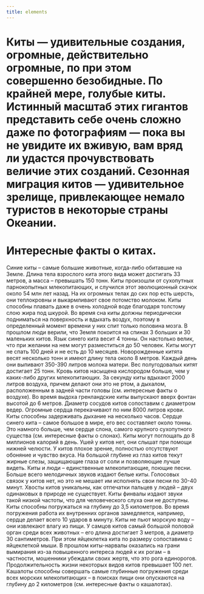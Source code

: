 ```yaml
---
title: elements
---
```


# Киты — удивительные создания, огромные, действительно огромные, по при этом совершенно безобидные. По крайней мере, голубые киты. Истинный масштаб этих гигантов представить себе очень сложно даже по фотографиям — пока вы не увидите их вживую, вам вряд ли удастся прочувствовать величие этих созданий. Сезонная миграция китов — удивительное зрелище, привлекающее немало туристов в некоторые страны Океании.

# Интересные факты о китах.
Синие киты – самые большие животные, когда-либо обитавшие на Земле. Длина тела взрослого кита этого вида может достигать 33 метров, а масса – превышать 150 тонн.
Киты произошли от сухопутных парнокопытных млекопитающих, и случился этот эволюционный скачок около 54 млн лет назад. На их огромных телах до сих пор есть шерсть, они теплокровны и выкармливают свое потомство молоком.
Киты способны плавать даже в очень холодной воде благодаря толстому слою жира под шкурой.
Во время сна киты должны периодически подниматься на поверхность и вдыхать воздух, поэтому в определенный момент времени у них спит только половина мозга.
В прошлом люди верили, что Земля покоится на спинах 3 больших и 30 маленьких китов.
Язык синего кита весит 4 тонны. Он настолько велик, что при желании на нем могут разместиться до 50 человек.
Киты могут не спать 100 дней и не есть до 10 месяцев.
Новорожденные китята весят несколько тонн и имеют длину тела около 8 метров. Каждый день они выпивают 350-390 литров молока матери. Вес полугодовалых китят достигает 25 тонн.
Кровь китов насыщена кислородом больше, чем у каких-либо других млекопитающих. За секунду киты вдыхают 2000 литров воздуха, причем делают они это не ртом, а дыхалом, расположенным в задней части головы (см. интересные факты о воздухе).
Во время выдоха гренландские киты выпускают вверх фонтан высотой до 6 метров.
Диаметр сосудов китов сопоставим с диаметром ведер. Огромные сердца перекачивают по ним 8000 литров крови.
 Киты способны задерживать дыхание на несколько часов.
Сердце синего кита – самое большое в мире, его вес составляет около тонны. Это намного больше, чем сердце слона, самого крупного сухопутного существа (см. интересные факты о слонах).
 Киты могут поглощать до 8 миллионов калорий в день.
Ушей у китов нет, они слышат при помощи нижней челюсти.
У китов плохое зрение, полностью отсутствуют обоняние и чувство вкуса.
На большой глубине из глаз китов текут жирные слезы, защищающие глаза от соли и позволяющие лучше видеть.
Киты и люди – единственные млекопитающие, поющие песни. Больше всего мелодичных звуков издают белые киты.
Голосовых связок у китов нет, но это не мешает им исполнять свои песни по 30-40 минут.
Хвосты китов уникальны, как отпечатки пальцев у людей – двух одинаковых в природе не существует.
Киты финвалы издают звуки такой низкой частоты, что для человеческого слуха они не доступны.
Киты способны погружаться на глубину до 3,5 километров. Во время погружения работа их внутренних органов замедляется, например, сердце делает всего 10 ударов в минуту.
Киты не пьют морскую воду – они извлекают влагу из пищи.
У самцов китов самый большой половой орган среди всех животных – его длина достигает 3 метров, а диаметр 30 сантиметров. При этом яйцеклетка кита по размеру сопоставима с яйцеклеткой мыши.
В прошлом киты-нарвалы оказались на грани вымирания из-за повышенного интереса людей к их рогам – в частности, мошенники убеждали своих жертв, что это рога единорогов.
Продолжительность жизни некоторых видов китов превышает 100 лет.
Кашалоты способны совершать самые глубинные погружения среди всех морских млекопитающих – в поисках пищи они опускаются на глубину до 2 километров (см. интересные факты о кашалотах).